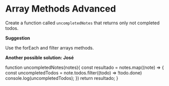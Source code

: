 # Array Methods Advanced

Create a function called `uncompletedNotes` that returns only not completed todos.

**Suggestion**

Use the forEach and filter arrays methods.


**Another possible solution: José**

function uncompletedNotes(notes){
    const resultado = notes.map((note) => {
        const uncompletedTodos = note.todos.filter((todo) => !todo.done)
        console.log(uncompletedTodos);
    })
    return resultado;
}
